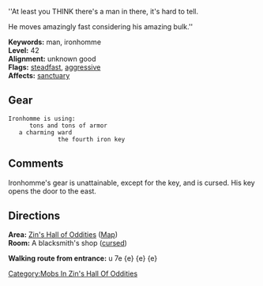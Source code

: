 ''At least you THINK there's a man in there, it's hard to tell.

He moves amazingly fast considering his amazing bulk.''

**Keywords:** man, ironhomme  
**Level:** 42  
**Alignment:** unknown good  
**Flags:** [steadfast](Sentinel_Mobs "wikilink"),
[aggressive](Aggressive_Mobs "wikilink")  
**Affects:** [sanctuary](Sanctuary "wikilink")

## Gear

`Ironhomme is using:`  
<worn on body>`      tons and tons of armor`  
<worn about body>`   a charming ward`  
<held>`              the fourth iron key`

## Comments

Ironhomme's gear is unattainable, except for the key, and is cursed. His
key opens the door to the east.

## Directions

**Area:** [Zin's Hall of
Oddities](:Category:Zin's_Hall_Of_Oddities "wikilink")
([Map](Zin's_Hall_Of_Oddities_Map "wikilink"))  
**Room:** A blacksmith's shop ([cursed](Cursed_Rooms "wikilink"))

**Walking route from entrance:** u 7e {e} {e} {e}

[Category:Mobs In Zin's Hall Of
Oddities](Category:Mobs_In_Zin's_Hall_Of_Oddities "wikilink")
